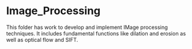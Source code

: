 # Image_Processing

This folder has work to develop and implement IMage processing techniques.
It includes fundamental functions like dilation and erosion as well as optical flow and SIFT.
